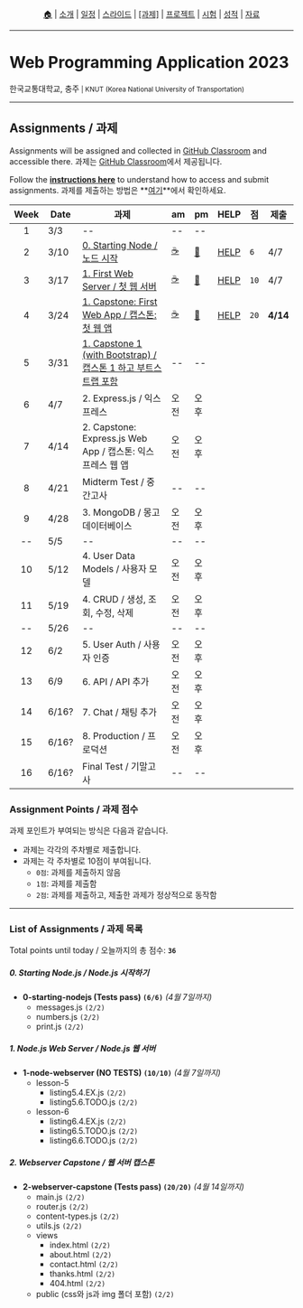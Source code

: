 <p id="menu" align="center">
  <a href="https://ut-nodejs.github.io" title="Home">🏠</a> |
  <a href="about.html" title="About">소개</a> |
  <a href="/schedule.html" title="Schedule">일정</a> |
  <a href="/slides.html" title="Slides">스라이드</a> |
  <a href="/assignments.html" title="Assignments"><u>[과제]</u></a> |
  <a href="/project.html" title="Project">프로젝트</a> |
  <a href="/tests.html" title="Tests">시험</a> |
  <a href="/grading.html" title="Grading">성적</a> |
  <a href="/resources.html" title="Resources">자료</a>
  <!-- <a href="https://pollev.com/aarons007" title="PollEverywhere">설문↗️</a> -->
</p>

---

# Web Programming Application 2023

<p>한국교통대학교, 충주<small> | KNUT (Korea National University of Transportation)</small></p>

---

## Assignments / 과제

Assignments will be assigned and collected in [GitHub Classroom](https://github.com/ut-nodejs) and accessible there. 과제는 [GitHub Classroom](https://github.com/ut-nodejs)에서 제공됩니다.

Follow the **[instructions here](/instructions.html)** to understand how to access and submit assignments. 과제를 제출하는 방법은 **[여기](/instructions.html)**에서 확인하세요.

<!-- | GitHub Classroom (과제) | [오전](https://classroom.github.com/classrooms/126310482-2023sp-259122-1-am) | [오후](https://classroom.github.com/classrooms/126310482-2023sp-259122-2-pm) -->

| Week | Date  | 과제                                                                                                                | am                                            | pm                                            | HELP                                                    | 점   | 제출     |
| :--: | ----- | ------------------------------------------------------------------------------------------------------------------- | --------------------------------------------- | --------------------------------------------- | ------------------------------------------------------- | ---- | -------- |
|  1   | 3/3   | --                                                                                                                  | --                                            | --                                            |
|  2   | 3/10  | [0. Starting Node / 노드 시작](https://github.com/ut-nodejs/0-starting-nodejs)                                      | [☕](https://classroom.github.com/a/ufXcgZ68) | [🍔](https://classroom.github.com/a/YeQuxwK6) | [HELP](https://github.com/orgs/ut-nodejs/discussions/1) | `6`  | 4/7      |
|  3   | 3/17  | [1. First Web Server / 첫 웹 서버](https://github.com/ut-nodejs/1-node-webserver-start)                             | [☕](https://classroom.github.com/a/poWHzDMH) | [🍔](https://classroom.github.com/a/Fyol0_-I) | [HELP](https://github.com/orgs/ut-nodejs/discussions/2) | `10` | 4/7      |
|  4   | 3/24  | [1. Capstone: First Web App / 캡스톤: 첫 웹 앱](https://github.com/ut-nodejs/2-webserver-capstone)                  | [☕](https://classroom.github.com/a/TJpdR0C3) | [🍔](https://classroom.github.com/a/F4nLnLQw) | [HELP](https://github.com/orgs/ut-nodejs/discussions/3) | `20` | **4/14** |
|  5   | 3/31  | [1. Capstone 1 (with Bootstrap) / 캡스톤 1 하고 부트스트랩 포함](https://github.com/ut-nodejs/3-bootstrap-practice) | --                                            | --                                            |
|  6   | 4/7   | 2. Express.js / 익스프레스                                                                                          | 오전                                          | 오후                                          |
|  7   | 4/14  | 2. Capstone: Express.js Web App / 캡스톤: 익스프레스 웹 앱                                                          | 오전                                          | 오후                                          |
|  8   | 4/21  | Midterm Test / 중간고사                                                                                             | --                                            | --                                            |
|  9   | 4/28  | 3. MongoDB / 몽고 데이터베이스                                                                                      | 오전                                          | 오후                                          |
|  --  | 5/5   | --                                                                                                                  | --                                            | --                                            |
|  10  | 5/12  | 4. User Data Models / 사용자 모델                                                                                   | 오전                                          | 오후                                          |
|  11  | 5/19  | 4. CRUD / 생성, 조회, 수정, 삭제                                                                                    | 오전                                          | 오후                                          |
|  --  | 5/26  | --                                                                                                                  | --                                            | --                                            |
|  12  | 6/2   | 5. User Auth / 사용자 인증                                                                                          | 오전                                          | 오후                                          |
|  13  | 6/9   | 6. API / API 추가                                                                                                   | 오전                                          | 오후                                          |
|  14  | 6/16? | 7. Chat / 채팅 추가                                                                                                 | 오전                                          | 오후                                          |
|  15  | 6/16? | 8. Production / 프로덕션                                                                                            | 오전                                          | 오후                                          |
|  16  | 6/16? | Final Test / 기말고사                                                                                               | --                                            | --                                            |

### Assignment Points / 과제 점수

과제 포인트가 부여되는 방식은 다음과 같습니다.

- 과제는 각각의 주차별로 제출합니다.
- 과제는 각 주차별로 10점이 부여됩니다.
  - `0점`: 과제를 제출하지 않음
  - `1점`: 과제를 제출함
  - `2점`: 과제를 제출하고, 제출한 과제가 정상적으로 동작함

---

### List of Assignments / 과제 목록

Total points until today / 오늘까지의 총 점수: **`36`**

##### 0. Starting Node.js / Node.js 시작하기

- **0-starting-nodejs (Tests pass) `(6/6)`** _(4월 7일까지)_
  - messages.js `(2/2)`
  - numbers.js `(2/2)`
  - print.js `(2/2)`

##### 1. Node.js Web Server / Node.js 웹 서버

- **1-node-webserver (NO TESTS) `(10/10)`** _(4월 7일까지)_
  - lesson-5
    - listing5.4.EX.js `(2/2)`
    - listing5.6.TODO.js `(2/2)`
  - lesson-6
    - listing6.4.EX.js `(2/2)`
    - listing6.5.TODO.js `(2/2)`
    - listing6.6.TODO.js `(2/2)`

##### 2. Webserver Capstone / 웹 서버 캡스톤

- **2-webserver-capstone (Tests pass) `(20/20)`** _(4월 14일까지)_
  - main.js `(2/2)`
  - router.js `(2/2)`
  - content-types.js `(2/2)`
  - utils.js `(2/2)`
  - views
    - index.html `(2/2)`
    - about.html `(2/2)`
    - contact.html `(2/2)`
    - thanks.html `(2/2)`
    - 404.html `(2/2)`
  - public (css와 js과 img 폴더 포함) `(2/2)`
